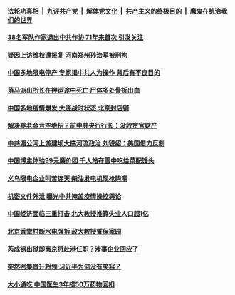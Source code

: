 

####  [法轮功真相](../../../../basic/blob/master/README.md?t=12211931) &nbsp;|&nbsp; [九评共产党](../../../../9ping.md/blob/master/README.md?t=12211931) &nbsp;|&nbsp; [解体党文化](../../../../jtdwh.md/blob/master/README.md?t=12211931)  &nbsp;|&nbsp; [共产主义的终极目的](../../../../gczydzjmd.md/blob/master/README.md?t=12211931) &nbsp;|&nbsp; [魔鬼在统治我们的世界](../../../../mgztzwmdsj.md/blob/master/README.md?t=12211931) 

#### [38名军队作家退出中共作协 71年来首次 引发关注](../pages/soh5/455749.md?t=12211931) 
#### [疑因上访维权遭报复 河南郑州孙治军被刑拘](../pages/soh5/455728.md?t=12211931) 
#### [中国多地限电停产 专家揭中共人为操作 背后有不良目的](../pages/soh5/455698.md?t=12211931) 
#### [落马派出所长在押运途中死亡 尸体多处骨折出血](../pages/soh5/455686.md?t=12211931) 
#### [中国多地疫情爆发 大连战时状态 北京封店铺](../pages/soh5/455641.md?t=12211931) 
#### [解决养老金亏空绝招？前中共央行行长：没收贪官财产](../pages/soh5/455629.md?t=12211931) 
#### [中共湄公河上游建坝大搞河流政治 刘锐绍：美国借力反制](../pages/soh5/455542.md?t=12211931) 
#### [中国博主体验99元廉价团 千人站在雪中吃烩菜配馒头](../pages/soh5/455530.md?t=12211931) 
#### [义乌限电企业叫苦连天 柴油发电机现抢购潮](../pages/soh5/455488.md?t=12211931) 
#### [机密文件外泄 曝光中共掩盖疫情操控舆论](../pages/soh5/455482.md?t=12211931) 
#### [中国经济面临三重打击 北大教授推算失业人口超1亿 ](../pages/soh5/455410.md?t=12211931) 
#### [北京香堂村断水电强拆 政大教授誓保家园](../pages/soh5/455434.md?t=12211931) 
#### [芮成钢出狱即离京将赴港任职？涉事企业回应了](../pages/soh5/455431.md?t=12211931) 
#### [突然密集晋升将领 习近平为何没有笑容？](../pages/soh5/455416.md?t=12211931) 
#### [大小通吃 中国医生3年捞50万药物回扣](../pages/soh5/455398.md?t=12211931) 
